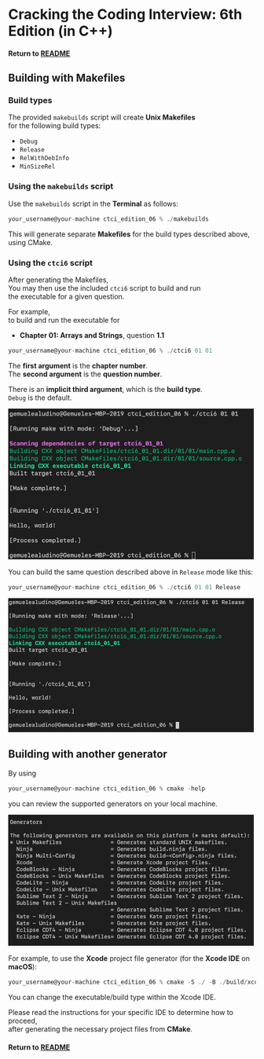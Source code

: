 # Cracking the Coding Interview: 6th Edition (in C++)

#### Return to [README](../../README.md)

## Building with Makefiles
### Build types
The provided `makebuilds` script will create <b>Unix Makefiles</b><br>
for the following build types:

- <code>Debug</code>
- <code>Release</code>
- <code>RelWithDebInfo</code>
- <code>MinSizeRel</code>

### Using the <code>makebuilds</code> script
Use the `makebuilds` script in the <b>Terminal</b> as follows: 

```c
your_username@your-machine ctci_edition_06 % ./makebuilds
```

This will generate separate <b>Makefiles</b> for the build types described above, using CMake.

### Using the <code>ctci6</code> script
After generating the Makefiles,<br>
You may then use the included `ctci6` script to build and run<br>
the executable for a given question.

For example,<br>
to build and run the executable for
- <b>Chapter 01: Arrays and Strings</b>, question <b>1.1</b>

```c
your_username@your-machine ctci_edition_06 % ./ctci6 01 01
```

The <b>first argument</b> is the <b>chapter number</b>.<br>
The <b>second argument</b> is the <b>question number</b>.<br>

There is an <b>implicit third argument</b>, which is the <b>build type</b>. <br>
<code>Debug</code> is the default</code>.

<img src="images/terminal_q1_ex.png" alt="drawing" width="500"/><br>

You can build the same question described above in <code>Release</code> mode like this:
```c
your_username@your-machine ctci_edition_06 % ./ctci6 01 01 Release
```

<img src="images/terminal_q1_ex_release.png" alt="drawing" width="500"/><br>

## Building with another generator

By using
```c
your_username@your-machine ctci_edition_06 % cmake -help
```
you can review the supported generators on your local machine.<p>

<img src="images/generators.png" alt="drawing" width="500"/>

For example, to use the <b>Xcode</b> project file generator (for the <b>Xcode IDE</b> on <b>macOS</b>):<br>
```c
your_username@your-machine ctci_edition_06 % cmake -S ./ -B ./build/xcode -G "Xcode"
```
You can change the executable/build type within the Xcode IDE.

Please read the instructions for your specific IDE to determine how to proceed,<br>
after generating the necessary project files from <b>CMake</b>.

#### Return to [README](../../README.md)
